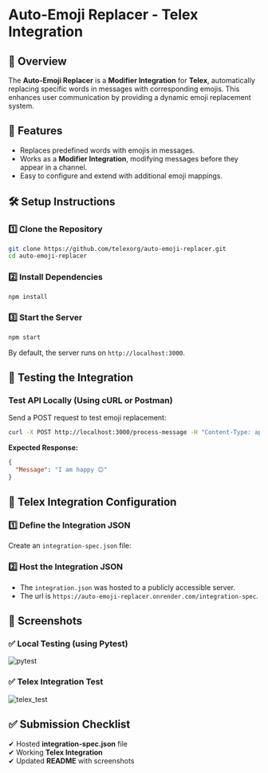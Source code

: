 # **Auto-Emoji Replacer - Telex Integration**  

## **📌 Overview**  
The **Auto-Emoji Replacer** is a **Modifier Integration** for **Telex**, automatically replacing specific words in messages with corresponding emojis. This enhances user communication by providing a dynamic emoji replacement system.  

## **🚀 Features**  
- Replaces predefined words with emojis in messages.  
- Works as a **Modifier Integration**, modifying messages before they appear in a channel.  
- Easy to configure and extend with additional emoji mappings.  

## **🛠️ Setup Instructions**  

### **1️⃣ Clone the Repository**  
```sh
git clone https://github.com/telexorg/auto-emoji-replacer.git
cd auto-emoji-replacer
```

### **2️⃣ Install Dependencies**  
```sh
npm install
```

### **3️⃣ Start the Server**  
```sh
npm start
```
By default, the server runs on `http://localhost:3000`.

## **🧪 Testing the Integration**  

### **Test API Locally** (Using cURL or Postman)  
Send a POST request to test emoji replacement:  
```sh
curl -X POST http://localhost:3000/process-message -H "Content-Type: application/json" -d '{"message": "I am happy"}'
```
**Expected Response:**  
```json
{
  "Message": "I am happy 😊"
}
```

## **📝 Telex Integration Configuration**  

### **1️⃣ Define the Integration JSON**  
Create an `integration-spec.json` file:  


### **2️⃣ Host the Integration JSON**  
- The `integration.json` was hosted to a publicly accessible server.  
- The url is `https://auto-emoji-replacer.onrender.com/integration-spec`. 

## **📸 Screenshots**  

### **✅ Local Testing (using Pytest)**  
![pytest](https://github.com/user-attachments/assets/92c321b5-c847-4702-a5f5-28ef3ec9566a)

### **✅ Telex Integration Test**  
![telex_test](https://github.com/user-attachments/assets/d3378caa-0628-4497-bd3e-5e46cd7c2cd9)


## **✅ Submission Checklist**  
✔ Hosted **integration-spec.json** file   
✔ Working **Telex Integration**  
✔ Updated **README** with screenshots  
